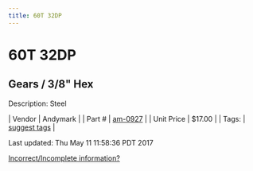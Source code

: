 ```yaml
---
title: 60T 32DP
---
```


# 60T 32DP
## Gears / 3/8" Hex
Description: 	Steel 

| Vendor | Andymark | 
| Part # | [am-0927](http://www.andymark.com/product-p/am-0927.htm) | 
| Unit Price | $17.00 | 
| Tags: | [suggest tags](https://docs.google.com/forms/d/e/1FAIpQLSeWyY8v3RgOty-MyWmh9U0iivNYN_molChYyS-0U-o-kOAv_g/viewform) | 

Last updated: Thu May 11 11:58:36 PDT 2017

 [Incorrect/Incomplete information?](https://docs.google.com/forms/d/e/1FAIpQLSeWyY8v3RgOty-MyWmh9U0iivNYN_molChYyS-0U-o-kOAv_g/viewform)